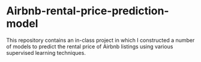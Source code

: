 # Airbnb-rental-price-prediction-model
This repository contains an in-class project in which I constructed a number of models to predict the rental price of Airbnb listings using various supervised learning techniques.
